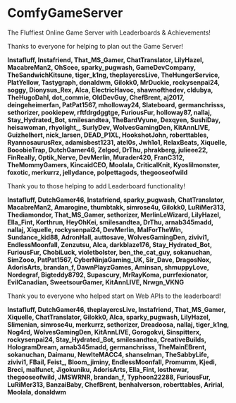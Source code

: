 # ComfyGameServer
The Fluffiest Online Game Server with Leaderboards &amp; Achievements!

Thanks to everyone for helping to plan out the Game Server!

**Instafluff, Instafriend, That_MS_Gamer, ChatTranslator, LilyHazel, MacabreMan2, OhScee, sparky_pugwash, GameDevCompany, TheSandwichKitsune, tiger_k1ng, theplayercsLive, TheHungerService, PlatYellow, Tastygraph, donaldwm, Gilokk0, MrDuckie, rockysenpai24, soggy, Dionysus_Rex, Alca, ElectricHavoc, shawnofthedev, cldubya, TheHugoDahl, dot_commie, OldDevGuy, ChefBrent, aj2017, deingeheimerfan, PatPat1567, mholloway24, Slateboard, germanchrisss, sethorizer, pookiepew, rftfdrgdggtge, FuriousFur, holloway87, nallaj, Stay_Hydrated_Bot, smilesandtea, TheBardVyune, Dexqyen, SushiDay, heisawoman, rhyolight_, SurlyDev, WolvesGamingDen, KitAnnLIVE, Guizhelhert, nick_larsen, DEAD_P1XL, HookshotJohn, roberttables, RyannosaurusRex, adamisbest1231, atel0s, Jwh1o1, RelaxBeats, Xiquelle, BooobieTrap, DutchGamer46, Zelgod, DrThu, phrakberg, julieee22, FinReally, Optik_Nerve, DevMerlin, Murader420, FranC312, TheMommyGamers, KincaidCEO, Moolala, CriticalKnit, Kyoslilmonster, foxotic, merkurrz, jellydance, polpettagods, thegooseofwild**

Thank you to those helping to add Leaderboard functionality!

**Instafluff, DutchGamer46, Instafriend, sparky_pugwash, ChatTranslator, MacabreMan2, Amarogine, thumbtakk, simrose4u, Gilokk0, LuRiMer313, Thediamondor, That_MS_Gamer, sethorizer, MerlinLeWizard, LilyHazel, Ella_Fint, Korthrun, HeyOhKei, smilesandtea, DrThu, arnab345madd, nallaj, Xiquelle, rockysenpai24, DevMerlin, MalForTheWin, Sundance_kid88, AdronHall, auttosave, WolvesGamingDen, zivivi1, EndlessMoonfall, Zenzutsu, Alca, darkblaze176, Stay_Hydrated_Bot, FuriousFur, ChobiLuck, violetbolster, ben_the_cat_guy, sokanuchan, SimZooo, PatPat1567, CyberNinjaGaming_UK, Sir_Dave, DragosNox, AdorisArts, brandan_f, DawnPlayzGames, Aminsan, shmuppyLove, Nordegraf, Bigteddy8792, Supascury, MrRayKoma, purrfexionator, EvilCanadian, SweetsourGamer, KitAnnLIVE, Nrwgn_VKNG**

Thank you to everyone who helped start on Web APIs to the leaderboard!

**Instafluff, DutchGamer46, theplayercsLive, Instafriend, That_MS_Gamer, Xiquelle, ChatTranslator, Gilokk0, Alca, sparky_pugwash, LilyHazel, Slimenian, simrose4u, merkurrz, sethorizer, Dreadoosa, nallaj, tiger_k1ng, Nog4rd, WolvesGamingDen, KitAnnLIVE, Gorogokvi, Sinspitterx, rockysenpai24, Stay_Hydrated_Bot, smilesandtea, CreativeBuilds, HologramDream, arnab345madd, germanchrisss, TheMainEBrent, sokanuchan, Daimanu, NewIteMACC4, shanselman, TheSabbyLife, zivivi1, FBail, Feist_, Bloom_jiminy, EndlessMoonfall, Promumm, Kjedi, Breci, malfunct, Jigokuniku, AdorisArts, Ella_Fint, losthewar, thegooseofwild, JMSWRNR, brandan_f, Typhoon22288, FuriousFur, LuRiMer313, BanzaiBaby, ChefBrent, benhalverson, roberttables, Aririal, Moolala, donaldwm**
